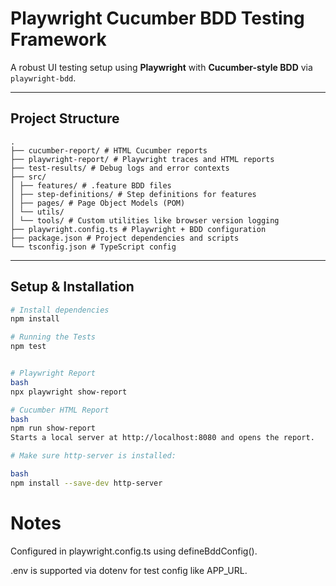 #  Playwright Cucumber BDD Testing Framework

A robust UI testing setup using **Playwright** with **Cucumber-style BDD** via `playwright-bdd`.

---

##  Project Structure
```
.
├── cucumber-report/ # HTML Cucumber reports
├── playwright-report/ # Playwright traces and HTML reports
├── test-results/ # Debug logs and error contexts
├── src/
│ ├── features/ # .feature BDD files
│ ├── step-definitions/ # Step definitions for features
│ ├── pages/ # Page Object Models (POM)
│ └── utils/
│ └── tools/ # Custom utilities like browser version logging
├── playwright.config.ts # Playwright + BDD configuration
├── package.json # Project dependencies and scripts
└── tsconfig.json # TypeScript config
```

---

##  Setup & Installation

```bash
# Install dependencies
npm install

# Running the Tests
npm test


# Playwright Report
bash
npx playwright show-report

# Cucumber HTML Report
bash
npm run show-report
Starts a local server at http://localhost:8080 and opens the report.

# Make sure http-server is installed:

bash
npm install --save-dev http-server
```

# Notes
Configured in playwright.config.ts using defineBddConfig().

.env is supported via dotenv for test config like APP_URL.
